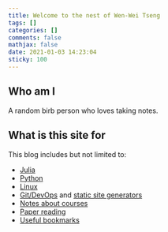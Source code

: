 ```yaml
---
title: Welcome to the nest of Wen-Wei Tseng
tags: []
categories: []
comments: false
mathjax: false
date: 2021-01-03 14:23:04
sticky: 100
---
```


## Who am I

A random birb person who loves taking notes.

## What is this site for

This blog includes but not limited to:

- [Julia](/categories/julia/)
- [Python](/categories/python/)
- [Linux](/categories/linux/)
- [Git/DevOps](/categories/git/) and [static site generators](/categories/static-site-generator/)
- [Notes about courses](/categories/course-notes/)
- [Paper reading](/categories/reading/)
- [Useful bookmarks](/tags/bookmark/)
